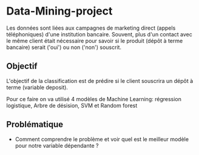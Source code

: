 # Data-Mining-project
Les données sont liées aux campagnes de marketing direct (appels téléphoniques) d'une institution bancaire. 
Souvent, plus d'un contact avec le même client était nécessaire pour savoir si le produit (dépôt à terme bancaire) serait ('oui') ou non ('non') souscrit. 


## Objectif

L'objectif de la classification est de prédire si le client souscrira un dépôt à terme (variable deposit).

Pour ce faire on va utilisé 4 modèles de Machine Learning: régression logistique, Arbre de désision, SVM et Random forest

## Problématique

 - Comment comprendre le problème et voir quel est le meilleur modèle pour notre variable dépendante ?
